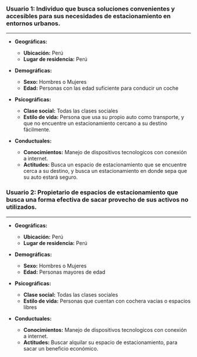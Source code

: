 ### Usuario 1: Individuo que busca soluciones convenientes y accesibles para sus necesidades de estacionamiento en entornos urbanos.
---------------------------------------------------------
- **Geográficas:**

  - **Ubicación:** Perú
  - **Lugar de residencia:** Perú

- **Demográficas:**

  - **Sexo:** Hombres o Mujeres
  - **Edad:** Personas con las edad suficiente para conducir un coche

- **Psicográficas:**

  - **Clase social:** Todas las clases sociales
  - **Estilo de vida:** Persona que usa su propio auto como transporte, y que no encuentre un estacionamiento cercano a su destino fácilmente.

- **Conductuales:**

  - **Conocimientos:** Manejo de dispositivos tecnologicos con conexión a internet.
  - **Actitudes:** Busca un espacio de estacionamiento que se encuentre cerca a su destino, y busca un estacionamiento en donde sepa que su auto estará seguro.


### Usuario 2: Propietario de espacios de estacionamiento que busca una forma efectiva de sacar provecho de sus activos no utilizados.
----------------------------------------------------
- **Geográficas:**

  - **Ubicación:** Perú
  - **Lugar de residencia:** Perú

- **Demográficas:**

  - **Sexo:** Hombres o Mujeres
  - **Edad:** Personas mayores de edad

- **Psicográficas:**

  - **Clase social:** Todas las clases sociales
  - **Estilo de vida:** Personas que cuentan con cochera vacias o espacios libres

- **Conductuales:**

  - **Conocimientos:** Manejo de dispositivos tecnologicos con conexión a internet.
  - **Actitudes:** Buscar alquilar su espacio de estacionamiento, para sacar un beneficio económico.
